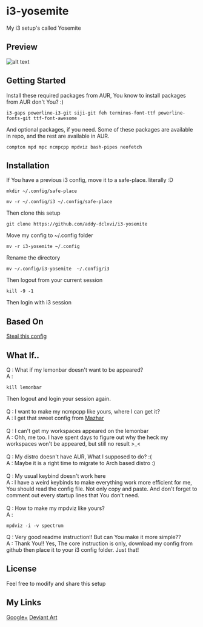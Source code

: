 # i3-yosemite
My i3 setup's called Yosemite
## Preview
![alt text](https://raw.githubusercontent.com/addy-dclxvi/i3-yosemite/master/preview.png)
## Getting Started
Install these required packages from AUR, You know to install packages from AUR don't You? :)
 ```
i3-gaps powerline-i3-git siji-git feh terminus-font-ttf powerline-fonts-git ttf-font-awesome
```
And optional packages, if you need. Some of these packages are available in repo, and the rest are available in AUR.
 ```
compton mpd mpc ncmpcpp mpdviz bash-pipes neofetch
```
## Installation
If You have a previous i3 config, move it to a safe-place. literally :D
```
mkdir ~/.config/safe-place
```
```
mv -r ~/.config/i3 ~/.config/safe-place
```
Then clone this setup
```
git clone https://github.com/addy-dclxvi/i3-yosemite
```
Move my config to ~/.config folder 
```
mv -r i3-yosemite ~/.config
```
Rename the directory
```
mv ~/.config/i3-yosemite  ~/.config/i3
```
Then logout from your current session
```
kill -9 -1
```
Then login with i3 session
## Based On
[Steal this config](https://www.reddit.com/r/unixporn/comments/5dbn8s/i3gaps_steal_this_config/)
## What If..
Q : What if my lemonbar doesn't want to be appeared?
<br />
A :
```
kill lemonbar
```
Then logout and login your session again.
<br />
<br />
Q : I want to make my ncmpcpp like yours, where I can get it?
<br />
A : I get that sweet config from [Mazhar](https://github.com/m47h4r/dot_files)
<br />
<br />
Q : I can't get my workspaces appeared on the lemonbar
<br />
A : Ohh, me too. I have spent days to figure out why the heck my workspaces won't be appeared, but still no result >_<
<br />
<br />
Q : My distro doesn't have AUR, What I supposed to do? :(
<br />
A : Maybe it is a right time to migrate to Arch based distro :)
<br />
<br />
Q : My usual keybind doesn't work here
<br />
A : I have a weird keybinds to make everything work more efficient for me, You should read the config file. Not only copy and paste. And don't forget to comment out every startup lines that You don't need.
<br />
<br />
Q : How to make my mpdviz like yours?
<br />
A :
```
mpdviz -i -v spectrum
```
Q : Very good readme instruction!! But can You make it more simple??
<br />
A : Thank You!! Yes, The core instruction is only, download my config from github then place it to your i3 config folder. Just that!


## License
Feel free to modify and share this setup
## My Links
[Google+](https://plus.google.com/+AdhiPambudi)
[Deviant Art](http://addy-dclxvi.deviantart.com/)

